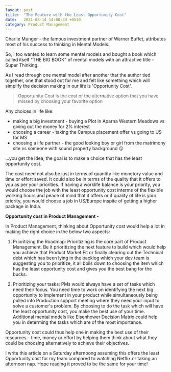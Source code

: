```yaml
---
layout: post
title:  "The Feature with the Least Opportunity Cost"
date:   2021-08-14 14:00:33 +0530
category: Product Management
---
```

Charlie Munger - the famous investment partner of Warner Buffet, attributes most of his success to thinking in Mental Models.

So, I too wanted to learn some mental models and bought a book which called itself "THE BIG BOOK" of mental models with an attractive title - Super Thinking.

As I read through one mental model after another that the author tied together, one that stood out for me and felt like something which will simplify the decision making in our life is 'Opportunity Cost'. 

> Opportunity Cost is the cost of the alternative option that you have missed by choosing your favorite option

Any choices in life like:

 * making a big investment - buying a Plot in Aparna Western Meadows vs giving out the money for 2% interest
 * choosing a career - taking the Campus placement offer vs going to US for MS
 * choosing a life partner - the good looking boy or girl from the matrimony site vs someone with sound property background :stuck_out_tongue:

...you get the idea, the goal is to make a choice that has the least opportunity cost. 

The cost need not also be just in terms of quantity like monetory value and time or effort saved. It could also be in terms of the quality that it offers to you as per your priorities. If having a worklife balance is your priority, you would choose the job with the least opportunity cost interms of the flexible working hours and peace of mind that it offers or if quality of life is your priority, you would choose a job in US/Europe inspite of getting a higher package in India.

**Opportunity cost in Product Management -**

In Product Management, thinking about Opportunity cost would help a lot in making the right choice in the below two aspects:

1. Prioritizing the Roadmap: Prioritizing is the core part of Product Management. Be it prioritizing the next feature to build which would help you achieve that Product Market Fit or finally clearing out the Technical debt which has been lying in the backlog which your dev team is suggesting you to prioritize, it all boils down to choosing the item which has the least opportunity cost and gives you the best bang for the bucks.

2. Prioritizing your tasks: PMs would always have a set of tasks which need their focus. You need time to work on identifying the next big opportunity to implement in your product while simultaneously being pulled into Production support meeting where they need your input to solve a customer's problem. By choosing to do the task which will have the least opportunity cost, you make the best use of your time. Additional mental models like Eisenhower Decision Matrix could help you in determing the tasks which are of the most importance.

Opportunity cost could thus help one in making the best use of their resources - time, money or effort by helping them think about what they could be choosing alternatively to achieve their objectives. 

I write this article on a Saturday afternoong assuming this offers the least Opportunity cost for my team compared to watching Netflix or taking an afternoon nap. Hope reading it proved to be the same for your time!
